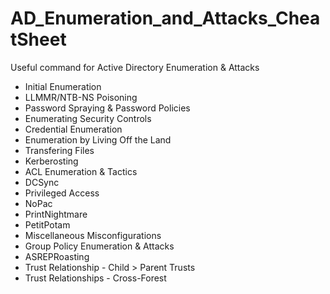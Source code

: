 # AD_Enumeration_and_Attacks_CheatSheet
Useful command for Active Directory Enumeration &amp; Attacks

- Initial Enumeration
- LLMMR/NTB-NS Poisoning
- Password Spraying & Password Policies
- Enumerating Security Controls
- Credential Enumeration
- Enumeration by Living Off the Land
- Transfering Files
- Kerberosting
- ACL Enumeration & Tactics
- DCSync
- Privileged Access
- NoPac
- PrintNightmare
- PetitPotam
- Miscellaneous Misconfigurations
- Group Policy Enumeration & Attacks
- ASREPRoasting
- Trust Relationship - Child > Parent Trusts
- Trust Relationships - Cross-Forest 
